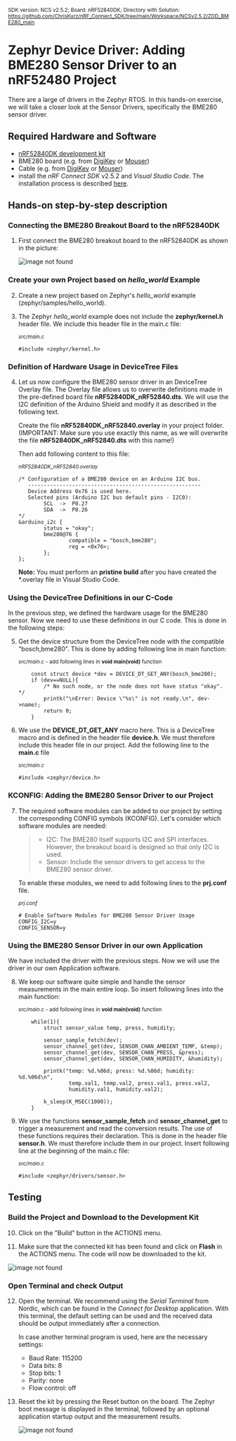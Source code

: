 <sup>SDK version: NCS v2.5.2; Board: nRF52840DK; Directory with Solution: https://github.com/ChrisKurz/nRF_Connect_SDK/tree/main/Workspace/NCSv2.5.2/ZDD_BME280_main</sup>

# Zephyr Device Driver: Adding BME280 Sensor Driver to an nRF52480 Project

There are a large of drivers in the Zephyr RTOS. In this hands-on exercise, we will take a closer look at the Sensor Drivers, specifically the BME280 sensor driver.

## Required Hardware and Software
- [nRF52840DK development kit](https://www.nordicsemi.com/Products/Development-hardware/nRF52840-DK)
- BME280 board (e.g. from [DigiKey](https://www.digikey.de/de/products/detail/pimoroni-ltd/PIM472/10329004?utm_adgroup=&utm_source=google&utm_medium=cpc&utm_campaign=PMax:%20Smart%20Shopping_Product_Zombie%20SKUs&utm_term=&productid=10329004&utm_content=&utm_id=go_cmp-18521752285_adg-_ad-__dev-c_ext-_prd-10329004_sig-CjwKCAiA1MCrBhAoEiwAC2d64UWWHbkjNYi9l8UAy99278xOGrYvVKB7msImOtXb-atsvhYavEF5iRoCC3MQAvD_BwE&gad_source=4&gclid=CjwKCAiA1MCrBhAoEiwAC2d64UWWHbkjNYi9l8UAy99278xOGrYvVKB7msImOtXb-atsvhYavEF5iRoCC3MQAvD_BwE) or [Mouser](https://www.mouser.de/ProductDetail/Pimoroni/PIM472?qs=P1JMDcb91o7p2TYl00AP7g%3D%3D&mgh=1&vip=1&gad_source=1&gclid=CjwKCAiA1MCrBhAoEiwAC2d64cqZCSacTMr-zg7ERu2WAsZ_KyYkPN1RFyjCxMJVKIW8GwCHrWX-vxoCImUQAvD_BwE))
- Cable (e.g. from [DigiKey](https://www.digikey.de/de/products/detail/sparkfun-electronics/PRT-09140/5993845) or [Mouser](https://www.mouser.de/ProductDetail/SparkFun/PRT-09140?qs=WyAARYrbSnadDqOX3IDrug%3D%3D))
- install the _nRF Connect SDK_ v2.5.2 and _Visual Studio Code_. The installation process is described [here](https://academy.nordicsemi.com/courses/nrf-connect-sdk-fundamentals/lessons/lesson-1-nrf-connect-sdk-introduction/topic/exercise-1-1/).


## Hands-on step-by-step description 

### Connecting the BME280 Breakout Board to the nRF52840DK

1) First connect the BME280 breakout board to the nRF52840DK as shown in the picture:

    ![image not found](images/ZDD_Sensor_BME280_nRF52840DK_NCSv2.5.0.jpg)

### Create your own Project based on _hello_world_ Example

2) Create a new project based on Zephyr's _hello_world_ example (zephyr/samples/hello_world).

3) The Zephyr _hello_world_ example does not include the __zephyr/kernel.h__ header file. We include this header file in the main.c file:

   <sup>_src/main.c_ </sup>

       #include <zephyr/kernel.h>

### Definition of Hardware Usage in DeviceTree Files

4) Let us now configure the BME280 sensor driver in an DeviceTree Overlay file. The Overlay file allows us to overwrite definitions made in the pre-defined board file __nRF52840DK_nRF52840.dts__. We will use the I2C definition of the Arduino Shield and modify it as described in the following text. 
 
    Create the file __nRF52840DK_nRF52840.overlay__ in your project folder. (IMPORTANT: Make sure you use exactly this name, as we will overwrite the file __nRF52840DK_nRF52840.dts__ with this name!)

    Then add following content to this file:

    <sup>_nRF52840DK_nRF52840.overlay_</sup>
    
       /* Configuration of a BME280 device on an Arduino I2C bus.
          -------------------------------------------------------
          Device Address 0x76 is used here. 
          Selected pins (Arduino I2C bus default pins - I2C0):
               SCL  ->  P0.27
               SDA  ->  P0.26
       */    
       &arduino_i2c {
               status = "okay";
               bme280@76 {
                       compatible = "bosch,bme280";
                       reg = <0x76>;
               };
       };

   __Note:__ You must perform an __pristine build__ after you have created the *.overlay file in Visual Studio Code. 

### Using the DeviceTree Definitions in our C-Code
In the previous step, we defined the hardware usage for the BME280 sensor. Now we need to use these definitions in our C code. This is done in the following steps:

5) Get the device structure from the DeviceTree node with the compatible "bosch,bme280". This is done by adding following line in main function:

    <sup>_src/main.c_ - add following lines in __void main(void)__ function </sup>
    
           const struct device *dev = DEVICE_DT_GET_ANY(bosch_bme280);
           if (dev==NULL){
               /* No such node, or the node does not have status "okay". */
               printk("\nError: Device \"%s\" is not ready.\n", dev->name);
               return 0;
           }

6) We use the __DEVICE_DT_GET_ANY__ macro here. This is a DeviceTree macro and is defined in the header file __device.h__. We must therefore include this header file in our project. Add the following line to the __main.c__ file

    <sup>_src/main.c_ </sup>
    
       #include <zephyr/device.h>

### KCONFIG: Adding the BME280 Sensor Driver to our Project

7) The required software modules can be added to our project by setting the corresponding CONFIG symbols (KCONFIG). Let's consider which software modules are needed:
    > - I2C: The BME280 itself supports I2C and SPI interfaces. However, the breakout board is designed so that only I2C is used. 
    > - Sensor: Include the sensor drivers to get access to the BME280 sensor driver. 

   To enable these modules, we need to add following lines to the __prj.conf__ file.
    
   <sup>_prj.conf_</sup>
    
       # Enable Software Modules for BME280 Sensor Driver Usage
       CONFIG_I2C=y
       CONFIG_SENSOR=y
    
### Using the BME280 Sensor Driver in our own Application
We have included the driver with the previous steps. Now we will use the driver in our own Application software. 

8) We keep our software quite simple and handle the sensor measurements in the main entire loop. So insert following lines into the main function:

    <sup>_src/main.c_ - add following lines in __void main(void)__ function </sup>
    
           while(1){
               struct sensor_value temp, press, humidity;
            
               sensor_sample_fetch(dev);
               sensor_channel_get(dev, SENSOR_CHAN_AMBIENT_TEMP, &temp);
               sensor_channel_get(dev, SENSOR_CHAN_PRESS, &press);
               sensor_channel_get(dev, SENSOR_CHAN_HUMIDITY, &humidity);
                
               printk("temp: %d.%06d; press: %d.%06d; humidity: %d.%06d\n",
                       temp.val1, temp.val2, press.val1, press.val2,
                       humidity.val1, humidity.val2);

               k_sleep(K_MSEC(1000));                
           }

9) We use the functions __sensor_sample_fetch__ and __sensor_channel_get__ to trigger a measurement and read the conversion results. The use of these functions requires their declaration. This is done in the header file __sensor.h__. We must therefore include them in our project. Insert following line at the beginning of the main.c file:

    <sup>_src/main.c_ </sup>
    
       #include <zephyr/drivers/sensor.h>


## Testing

### Build the Project and Download to the Development Kit

10) Click on the "Build" button in the ACTIONS menu. 

11) Make sure that the connected kit has been found and click on __Flash__ in the ACTIONS menu. The code will now be downloaded to the kit. 

![image not found](images/ZDD_Sensor_BME280_nRF52840_BuildFlash.jpg)


### Open Terminal and check Output

12) Open the terminal. We recommend using the _Serial Terminal_ from Nordic, which can be found in the _Connect for Desktop_ application. With this terminal, the default setting can be used and the received data should be output immediately after a connection. 

       In case another terminal program is used, here are the necessary settings: 

       - Baud Rate: 115200 
       - Data bits: 8
       - Stop bits: 1
       - Parity:    none
       - Flow control: off
    
13) Reset the kit by pressing the Reset button on the board. The Zephyr boot message is displayed in the terminal, followed by an optional application startup output and the measurement results. 

    ![image not found](images/ZDD_Sensor_BME280_nRF52840_NrfTerminal_NCSv2.5.2.jpg)
